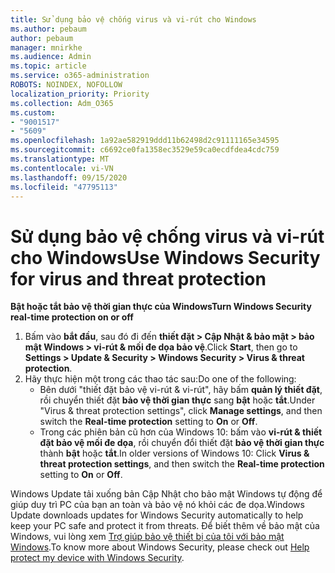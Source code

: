 ```yaml
---
title: Sử dụng bảo vệ chống virus và vi-rút cho Windows
ms.author: pebaum
author: pebaum
manager: mnirkhe
ms.audience: Admin
ms.topic: article
ms.service: o365-administration
ROBOTS: NOINDEX, NOFOLLOW
localization_priority: Priority
ms.collection: Adm_O365
ms.custom:
- "9001517"
- "5609"
ms.openlocfilehash: 1a92ae582919ddd11b62498d2c91111165e34595
ms.sourcegitcommit: c6692ce0fa1358ec3529e59ca0ecdfdea4cdc759
ms.translationtype: MT
ms.contentlocale: vi-VN
ms.lasthandoff: 09/15/2020
ms.locfileid: "47795113"
---
```

# <a name="use-windows-security-for-virus-and-threat-protection"></a><span data-ttu-id="a9d4e-102">Sử dụng bảo vệ chống virus và vi-rút cho Windows</span><span class="sxs-lookup"><span data-stu-id="a9d4e-102">Use Windows Security for virus and threat protection</span></span>

<span data-ttu-id="a9d4e-103">**Bật hoặc tắt bảo vệ thời gian thực của Windows**</span><span class="sxs-lookup"><span data-stu-id="a9d4e-103">**Turn Windows Security real-time protection on or off**</span></span>

1. <span data-ttu-id="a9d4e-104">Bấm vào **bắt đầu**, sau đó đi đến **thiết đặt > Cập Nhật & bảo mật > bảo mật Windows > vi-rút & mối đe dọa bảo vệ**.</span><span class="sxs-lookup"><span data-stu-id="a9d4e-104">Click **Start**, then go to **Settings > Update & Security > Windows Security > Virus & threat protection**.</span></span>
2. <span data-ttu-id="a9d4e-105">Hãy thực hiện một trong các thao tác sau:</span><span class="sxs-lookup"><span data-stu-id="a9d4e-105">Do one of the following:</span></span>
    - <span data-ttu-id="a9d4e-106">Bên dưới "thiết đặt bảo vệ vi-rút & vi-rút", hãy bấm **quản lý thiết đặt**, rồi chuyển thiết đặt **bảo vệ thời gian thực** sang **bật** hoặc **tắt**.</span><span class="sxs-lookup"><span data-stu-id="a9d4e-106">Under "Virus & threat protection settings", click **Manage settings**, and then switch the **Real-time protection** setting to **On** or **Off**.</span></span>
    - <span data-ttu-id="a9d4e-107">Trong các phiên bản cũ hơn của Windows 10: bấm vào **vi-rút & thiết đặt bảo vệ mối đe dọa**, rồi chuyển đổi thiết đặt **bảo vệ thời gian thực** thành **bật** hoặc **tắt**.</span><span class="sxs-lookup"><span data-stu-id="a9d4e-107">In older versions of Windows 10: Click **Virus & threat protection settings**, and then switch the **Real-time protection** setting to **On** or **Off**.</span></span>

<span data-ttu-id="a9d4e-108">Windows Update tải xuống bản Cập Nhật cho bảo mật Windows tự động để giúp duy trì PC của bạn an toàn và bảo vệ nó khỏi các đe dọa.</span><span class="sxs-lookup"><span data-stu-id="a9d4e-108">Windows Update downloads updates for Windows Security automatically to help keep your PC safe and protect it from threats.</span></span> <span data-ttu-id="a9d4e-109">Để biết thêm về bảo mật của Windows, vui lòng xem [Trợ giúp bảo vệ thiết bị của tôi với bảo mật Windows](https://support.microsoft.com/help/17464/windows-10-help-protect-my-device-with-windows-security).</span><span class="sxs-lookup"><span data-stu-id="a9d4e-109">To know more about Windows Security, please check out [Help protect my device with Windows Security](https://support.microsoft.com/help/17464/windows-10-help-protect-my-device-with-windows-security).</span></span>
